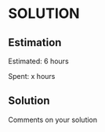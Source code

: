 # SOLUTION

## Estimation

Estimated: 6 hours

Spent: x hours

## Solution

Comments on your solution

